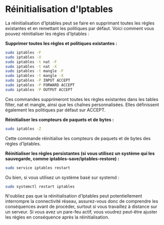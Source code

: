 # Réinitialisation d'Iptables

La réinitialisation d'Iptables peut se faire en supprimant toutes les règles existantes et en remettant les politiques par défaut. Voici comment vous pouvez réinitialiser les règles d'Iptables :

**Supprimer toutes les règles et politiques existantes :**

```bash
sudo iptables -F
sudo iptables -X
sudo iptables -t nat -F
sudo iptables -t nat -X
sudo iptables -t mangle -F
sudo iptables -t mangle -X
sudo iptables -P INPUT ACCEPT
sudo iptables -P FORWARD ACCEPT
sudo iptables -P OUTPUT ACCEPT
```

Ces commandes supprimeront toutes les règles existantes dans les tables filter, nat et mangle, ainsi que les chaînes personnalisées. Elles définissent également les politiques par défaut sur ACCEPT.

**Réinitialiser les compteurs de paquets et de bytes :**

```bash
sudo iptables -Z
```

Cette commande réinitialise les compteurs de paquets et de bytes des règles d'Iptables.

**Réinitialiser les règles persistantes (si vous utilisez un système qui les sauvegarde, comme iptables-save/iptables-restore) :**

```bash
sudo service iptables restart
```

Ou bien, si vous utilisez un système basé sur systemd :

```bash
sudo systemctl restart iptables
```

N'oubliez pas que la réinitialisation d'Iptables peut potentiellement interrompre la connectivité réseau, assurez-vous donc de comprendre les conséquences avant de procéder, surtout si vous travaillez à distance sur un serveur. Si vous avez un pare-feu actif, vous voudrez peut-être ajuster les règles en conséquence après la réinitialisation.
